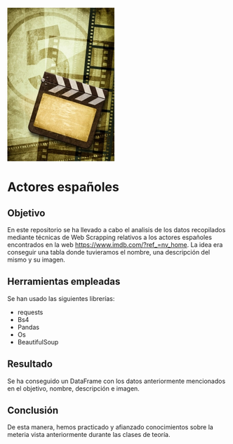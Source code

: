 ![Cover Image](Claqueta.jpg)
# Actores españoles
 
## Objetivo

En este repositorio se ha llevado a cabo el analisis de los datos recopilados mediante técnicas de Web Scrapping relativos a los actores españoles encontrados en la web https://www.imdb.com/?ref_=nv_home. 
La idea era conseguir una tabla donde tuvieramos el nombre, una descripción del mismo y su imagen.

## Herramientas empleadas

Se han usado las siguientes librerías: 
- requests
- Bs4
- Pandas
- Os
- BeautifulSoup

## Resultado

Se ha conseguido un DataFrame con los datos anteriormente mencionados en el objetivo, nombre, descripción e imagen.

## Conclusión

De esta manera, hemos practicado y afianzado conocimientos sobre la meteria vista anteriormente durante las clases de teoría.
